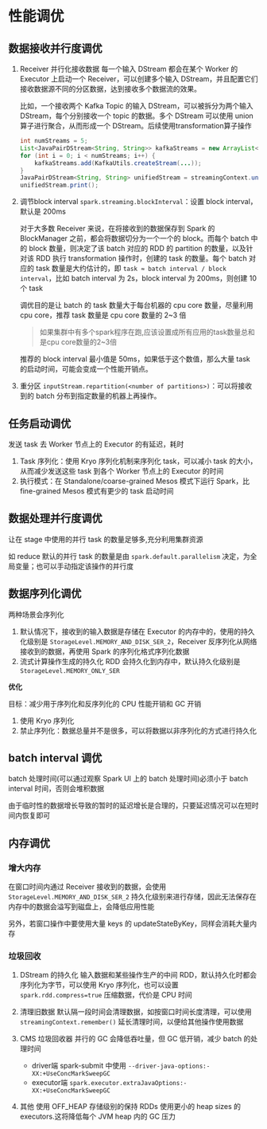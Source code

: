 # 性能调优

## 数据接收并行度调优

1. Receiver 并行化接收数据
    每一个输入 DStream 都会在某个 Worker 的 Executor 上启动一个 Receiver，可以创建多个输入 DStream，并且配置它们接收数据源不同的分区数据，达到接收多个数据流的效果。

    比如，一个接收两个 Kafka Topic 的输入 DStream，可以被拆分为两个输入 DStream，每个分别接收一个 topic 的数据。多个 DStream 可以使用 union 算子进行聚合，从而形成一个 DStream。后续使用transformation算子操作

    ```java
    int numStreams = 5;
    List<JavaPairDStream<String, String>> kafkaStreams = new ArrayList<JavaPairDStream<String, String>>(numStreams);
    for (int i = 0; i < numStreams; i++) {
        kafkaStreams.add(KafkaUtils.createStream(...));
    }
    JavaPairDStream<String, String> unifiedStream = streamingContext.union(kafkaStreams.get(0), kafkaStreams.subList(1, kafkaStreams.size()));
    unifiedStream.print();
    ```
2. 调节block interval
    `spark.streaming.blockInterval`：设置 block interval，默认是 200ms

    对于大多数 Receiver 来说，在将接收到的数据保存到 Spark 的 BlockManager 之前，都会将数据切分为一个一个的 block。而每个 batch 中的 block 数量，则决定了该 batch 对应的 RDD 的 partition 的数量，以及针对该 RDD 执行 transformation 操作时，创建的 task 的数量。每个 batch 对应的 task 数量是大约估计的，即 `task ≈ batch interval / block interval`，比如 batch interval 为 2s，block interval 为 200ms，则创建 10 个 task

    调优目的是让 batch 的 task 数量大于每台机器的 cpu core 数量，尽量利用 cpu core，推荐 task 数量是 cpu core 数量的 2~3 倍

    > 如果集群中有多个spark程序在跑,应该设置成所有应用的task数量总和是cpu core数量的2~3倍

    推荐的 block interval 最小值是 50ms，如果低于这个数值，那么大量 task 的启动时间，可能会变成一个性能开销点。
3. 重分区
    `inputStream.repartition(<number of partitions>)`：可以将接收到的 batch 分布到指定数量的机器上再操作。

## 任务启动调优

发送 task 去 Worker 节点上的 Executor 的有延迟，耗时

1. Task 序列化：使用 Kryo 序列化机制来序列化 task，可以减小 task 的大小，从而减少发送这些 task 到各个 Worker 节点上的 Executor 的时间
2. 执行模式：在 Standalone/coarse-grained Mesos 模式下运行 Spark，比 fine-grained Mesos 模式有更少的 task 启动时间

## 数据处理并行度调优

让在 stage 中使用的并行 task 的数量足够多,充分利用集群资源

如 reduce 默认的并行 task 的数量是由 `spark.default.parallelism` 决定，为全局变量；也可以手动指定该操作的并行度

## 数据序列化调优

两种场景会序列化

1. 默认情况下，接收到的输入数据是存储在 Executor 的内存中的，使用的持久化级别是 `StorageLevel.MEMORY_AND_DISK_SER_2`，Receiver 反序列化从网络接收到的数据，再使用 Spark 的序列化格式序列化数据
2. 流式计算操作生成的持久化 RDD 会持久化到内存中，默认持久化级别是 `StorageLevel.MEMORY_ONLY_SER`

**优化**

目标：减少用于序列化和反序列化的 CPU 性能开销和 GC 开销

1. 使用 Kryo 序列化
2. 禁止序列化：数据总量并不是很多，可以将数据以非序列化的方式进行持久化

## batch interval 调优

batch 处理时间(可以通过观察 Spark UI 上的 batch 处理时间)必须小于 batch interval 时间，否则会堆积数据

由于临时性的数据增长导致的暂时的延迟增长是合理的，只要延迟情况可以在短时间内恢复即可

## 内存调优

### 增大内存

在窗口时间内通过 Receiver 接收到的数据，会使用 `StorageLevel.MEMORY_AND_DISK_SER_2` 持久化级别来进行存储，因此无法保存在内存中的数据会溢写到磁盘上，会降低应用性能

另外，若窗口操作中要使用大量 keys 的 updateStateByKey，同样会消耗大量内存

### 垃圾回收

1. DStream 的持久化
    输入数据和某些操作生产的中间 RDD，默认持久化时都会序列化为字节，可以使用 Kryo 序列化，也可以设置 `spark.rdd.compress=true` 压缩数据，代价是 CPU 时间
2. 清理旧数据
    默认隔一段时间会清理数据，如按窗口时间长度清理，可以使用 `streamingContext.remember()` 延长清理时间，以便给其他操作使用数据
3. CMS 垃圾回收器
   并行的 GC 会降低吞吐量，但 GC 低开销，减少 batch 的处理时间

   - driver端
      spark-submit 中使用 `--driver-java-options:-XX:+UseConcMarkSweepGC`
   - executor端
      `spark.executor.extraJavaOptions:-XX:+UseConcMarkSweepGC`
4. 其他
    使用 OFF_HEAP 存储级别的保持 RDDs
    使用更小的 heap sizes 的 executors.这将降低每个 JVM heap 内的 GC 压力

